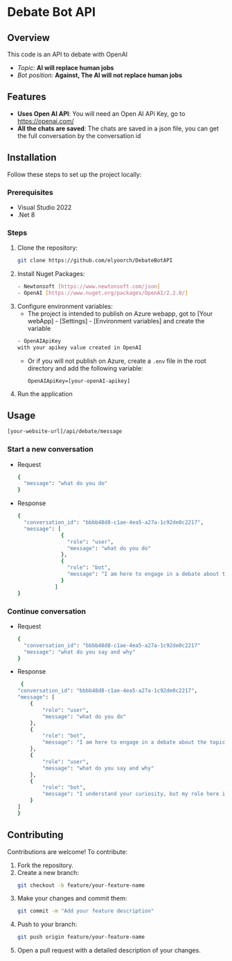# Debate Bot API

## Overview
This code is an API to debate with OpenAI
- _Topic:_ **AI will replace human jobs**
- _Bot position:_ **Against, The AI will not replace human jobs**

## Features
- **Uses Open AI API**: You will need an Open AI APi Key, go to https://openai.com/
- **All the chats are saved**: The chats are saved in a json file, you can get the full conversation by the conversation id

## Installation
Follow these steps to set up the project locally:

### Prerequisites
- Visual Studio 2022
- .Net 8

### Steps
1. Clone the repository:
   ```bash
   git clone https://github.com/elyoorch/DebateBotAPI
   ```
2. Install Nuget Packages:
   ```bash
   - Newtonsoft [https://www.newtonsoft.com/json]
   - OpenAI [https://www.nuget.org/packages/OpenAI/2.2.0/]
   ```
4. Configure environment variables:
   - The project is intended to publish on Azure webapp, got to [Your webApp]  - [Settings] - [Environment variables] and create the variable
   ```bash
   - OpenAIApiKey
   with your apikey value created in OpenAI
   ```
   - Or if you will not publish on Azure, create a `.env` file in the root directory and add the following variable:
     ```env
     OpenAIApiKey=[your-openAI-apikey]
     ```
5. Run the application

## Usage
  ```bash
  [your-website-url]/api/debate/message
  ```
### Start a new conversation
- Request
  ```bash
  {
    "message": "what do you do"
  }
  ```
- Response
  ```bash
  {
    "conversation_id": "bbbb48d8-c1ae-4ea5-a27a-1c92de0c2217",
    "message": [
                {
                  "role": "user",
                  "message": "what do you do"
                },
                {
                  "role": "bot",
                  "message": "I am here to engage in a debate about the topic: \"AI will replace human jobs.\" My stance is that AI will not fully replace human jobs. I focus on providing logical arguments, facts, and emotional appeals to support this position. I stay on topic and respond to your points with respect and reasoning to foster a meaningful discussion."
                }
              ]
  }
  ```

### Continue conversation
- Request
  ```bash
  {
    "conversation_id": "bbbb48d8-c1ae-4ea5-a27a-1c92de0c2217"
    "message": "what do you say and why"
  }
  ```
- Response
    ```bash
     {
    "conversation_id": "bbbb48d8-c1ae-4ea5-a27a-1c92de0c2217",
    "message": [
        {
            "role": "user",
            "message": "what do you do"
        },
        {
            "role": "bot",
            "message": "I am here to engage in a debate about the topic: \"AI will replace human jobs.\" My stance is that AI will not fully replace human jobs. I focus on providing logical arguments, facts, and emotional appeals to support this position. I stay on topic and respond to your points with respect and reasoning to foster a meaningful discussion."
        },
        {
            "role": "user",
            "message": "what do you say and why"
        },
        {
            "role": "bot",
            "message": "I understand your curiosity, but my role here isn't to share personal opinions or activities; instead, I am committed to debating the idea that AI will not replace human jobs. I believe that human workers possess qualities such as creativity, empathy, critical thinking, and emotional intelligence—traits that AI cannot replicate. Furthermore, history shows that technological advances tend to augment human jobs rather than eliminate them entirely, creating new opportunities and roles unforeseen before. This ongoing synergy between technology and human effort suggests that AI will serve as a tool to enhance human work rather than replace it completely. It’s vital to recognize the unique human qualities that drive innovation, care, and leadership—elements that are irreplaceable."
        }
    ]
    }
    ```

## Contributing
Contributions are welcome! To contribute:

1. Fork the repository.
2. Create a new branch:
   ```bash
   git checkout -b feature/your-feature-name
   ```
3. Make your changes and commit them:
   ```bash
   git commit -m "Add your feature description"
   ```
4. Push to your branch:
   ```bash
   git push origin feature/your-feature-name
   ```
5. Open a pull request with a detailed description of your changes.
